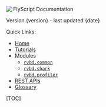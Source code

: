 <div class="header">
<a href="http://www.riverbed.com"><img src="rb-logo.png" align="left"></a>
<div>
<p class="headerleft">FlyScript Documentation</p>
<p class="headerright"> Version {version} - last updated {date}</p>

</div>
</div>

<div class="navbar" markdown="1">

<div class="links" markdown="1">

<span class="toctitle">Quick Links:</span>

- [Home](index.html)
- [Tutorials](tutorials.html)
- Modules
    - [`rvbd.common`](common.html)
    - [`rvbd.shark`](shark.html)
    - [`rvbd.profiler`](profiler.html)
- [REST APIs](rest_apis.html)
- [Glossary](glossary.html)


</div>

[TOC]

</div>

<div class="content" markdown="1">


